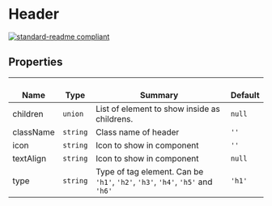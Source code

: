 # Header
  [![standard-readme compliant](https://img.shields.io/badge/standard--readme-OK-green.svg?style=flat-square)](https://github.com/RichardLitt/standard-readme)
  

  ## Properties
  | </br>Name | </br>Type | </br>Summary | </br>Default | 
| ---- | ---- | ---- | ---- |
| children | `union` | List of element to show inside as childrens. | `null` |
| className | `string` | Class name of header | `''` |
| icon | `string` | Icon to show in component | `''` |
| textAlign | `string` | Icon to show in component | `null` |
| type | `string` | Type of tag element. Can be <code>'h1'</code>, <code>'h2'</code>, <code>'h3'</code>, <code>'h4'</code>, <code>'h5'</code> and <code>'h6'</code> | `'h1'` |